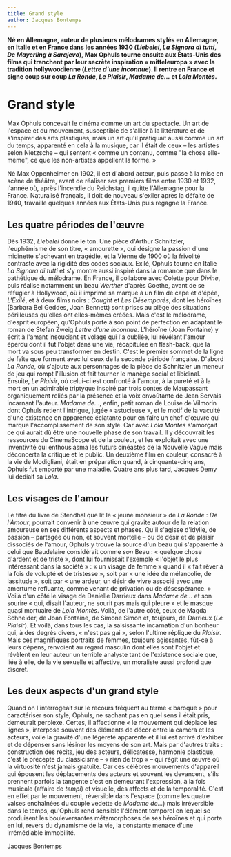 ```yaml
---
title: Grand style
author: Jacques Bontemps
---
```


**Né en Allemagne, auteur de plusieurs mélodrames stylés en Allemagne, en Italie et en France dans les années 1930 (_Liebelei_, _La Signora di tutti_, _De Mayerling à Sarajevo_), Max Ophuls tourne ensuite aux États-Unis des films qui tranchent par leur secrète inspiration « mitteleuropa » avec la tradition hollywoodienne (_Lettre d'une inconnue_). Il rentre en France et signe coup sur coup _La Ronde_, _Le Plaisir_, _Madame de..._ et _Lola Montès_.**

# Grand style

Max Ophuls concevait le cinéma comme un art du spectacle. Un art de l'espace et du mouvement, susceptible de s'allier à la littérature et de s'inspirer des arts plastiques, mais un art qu'il pratiquait aussi comme un art du temps, apparenté en cela à la musique, car il était de ceux – les artistes selon Nietzsche – qui sentent « comme un contenu, comme "la chose elle-même", ce que les non-artistes appellent la forme. »

Né Max Oppenheimer en 1902, il est d'abord acteur, puis passe à la mise en scène de théâtre, avant de réaliser ses premiers films entre 1930 et 1932, l'année où, après l'incendie du Reichstag, il quitte l'Allemagne pour la France. Naturalisé français, il doit de nouveau s'exiler après la défaite de 1940, travaille quelques années aux États-Unis puis regagne la France.

## Les quatre périodes de l'œuvre

Dès 1932, _Liebelei_ donne le ton. Une pièce d'Arthur Schnitzler, l'euphémisme de son titre, « amourette », qui désigne la passion d'une midinette s'achevant en tragédie, et la Vienne de 1900 où la frivolité contraste avec la rigidité des codes sociaux. Exilé, Ophuls tourne en Italie _La Signora di tutti_ et s'y montre aussi inspiré dans la romance que dans le pathétique du mélodrame. En France, il collabore avec Colette pour _Divine_, puis réalise notamment un beau _Werther_ d'après Goethe, avant de se réfugier à Hollywood, où il imprime sa marque à un film de cape et d'épée, _L'Exilé_, et à deux films noirs : _Caught_ et _Les Désemparés_, dont les héroïnes (Barbara Bel Geddes, Joan Bennett) sont prises au piège des situations périlleuses qu'elles ont elles-mêmes créées. Mais c'est le mélodrame, d'esprit européen, qu'Ophuls porte à son point de perfection en adaptant le roman de Stefan Zweig _Lettre d'une inconnue_. L'héroïne (Joan Fontaine) y écrit à l'amant insouciant et volage qui l'a oubliée, lui révélant l'amour éperdu dont il fut l'objet dans une vie, récapitulée en flash-back, que la mort va sous peu transformer en destin. C'est le premier sommet de la ligne de faîte que forment avec lui ceux de la seconde période française. D'abord _La Ronde_, où s'ajoute aux personnages de la pièce de Schnitzler un meneur de jeu qui rompt l'illusion et fait tourner le manège social et libidinal. Ensuite, _Le Plaisir_, où celui-ci est confronté à l'amour, à la pureté et à la mort en un admirable triptyque inspiré par trois contes de Maupassant organiquement reliés par la présence et la voix envoûtante de Jean Servais incarnant l'auteur. _Madame de..._, enfin, petit roman de Louise de Vilmorin dont Ophuls retient l'intrigue, jugée « astucieuse », et le motif de la vacuité d'une existence en apparence éclatante pour en faire un chef-d'œuvre qui marque l'accomplissement de son style. Car avec _Lola Montès_ s'amorçait ce qui aurait dû être une nouvelle phase de son travail. Il y découvrait les ressources du CinemaScope et de la couleur, et les exploitait avec une inventivité qui enthousiasma les futurs cinéastes de la Nouvelle Vague mais déconcerta la critique et le public. Un deuxième film en couleur, consacré à la vie de Modigliani, était en préparation quand, à cinquante-cinq ans, Ophuls fut emporté par une maladie. Quatre ans plus tard, Jacques Demy lui dédiait sa _Lola_.

## Les visages de l'amour

Le titre du livre de Stendhal que lit le « jeune monsieur » de _La Ronde_ : _De l'Amour_, pourrait convenir à une œuvre qui gravite autour de la relation amoureuse en ses différents aspects et phases. Qu'il s'agisse d'idylle, de passion – partagée ou non, et souvent mortelle – ou de désir et de plaisir dissociés de l'amour, Ophuls y trouve la source d'un beau qui s'apparente à celui que Baudelaire considérait comme _son_ Beau : « quelque chose d'ardent et de triste », dont lui fournissait l'exemple « l'objet le plus intéressant dans la société » : « un visage de femme » quand il « fait rêver à la fois de volupté et de tristesse », soit par « une idée de mélancolie, de lassitude », soit par « une ardeur, un désir de vivre associé avec une amertume refluante, comme venant de privation ou de désespérance. » Voilà d'un côté le visage de Danielle Darrieux dans _Madame de..._ et son sourire « qui, disait l'auteur, ne sourit pas mais qui pleure » et le masque quasi mortuaire de _Lola Montès_. Voilà, de l'autre côté, ceux de Magda Schneider, de Joan Fontaine, de Simone Simon et, toujours, de Darrieux (_Le Plaisir_). Et voilà, dans tous les cas, la saisissante incarnation d'un bonheur qui, à des degrés divers, « n'est pas gai », selon l'ultime réplique du _Plaisir_. Mais ces magnifiques portraits de femmes, toujours agissantes, fût-ce à leurs dépens, renvoient au regard masculin dont elles sont l'objet et révèlent en leur auteur un terrible analyste tant de l'existence sociale que, liée à elle, de la vie sexuelle et affective, un moraliste aussi profond que discret.

## Les deux aspects d'un grand style

Quand on l'interrogeait sur le recours fréquent au terme « baroque » pour caractériser son style, Ophuls, ne sachant pas en quel sens il était pris, demeurait perplexe. Certes, il affectionne « le mouvement qui déplace les lignes », interpose souvent des éléments de décor entre la caméra et les acteurs, voile la gravité d'une légèreté apparente et il lui est arrivé d'exhiber et de dépenser sans lésiner les moyens de son art. Mais par d'autres traits : construction des récits, jeu des acteurs, délicatesse, harmonie plastique, c'est le précepte du classicisme – « rien de trop » – qui régit une œuvre où la virtuosité n'est jamais gratuite. Car ces célèbres mouvements d'appareil qui épousent les déplacements des acteurs et souvent les devancent, s'ils prennent parfois la tangente c'est en demeurant l'expression, à la fois musicale (affaire de _tempi_) et visuelle, des affects et de la temporalité. C'est en effet par le mouvement, réversible dans l'espace (comme les quatre valses enchaînées du couple vedette de _Madame de..._) mais irréversible dans le temps, qu'Ophuls rend sensible l'élément temporel en lequel se produisent les bouleversantes métamorphoses de ses héroïnes et qui porte en lui, revers du dynamisme de la vie, la constante menace d'une irrémédiable immobilité.

Jacques Bontemps
